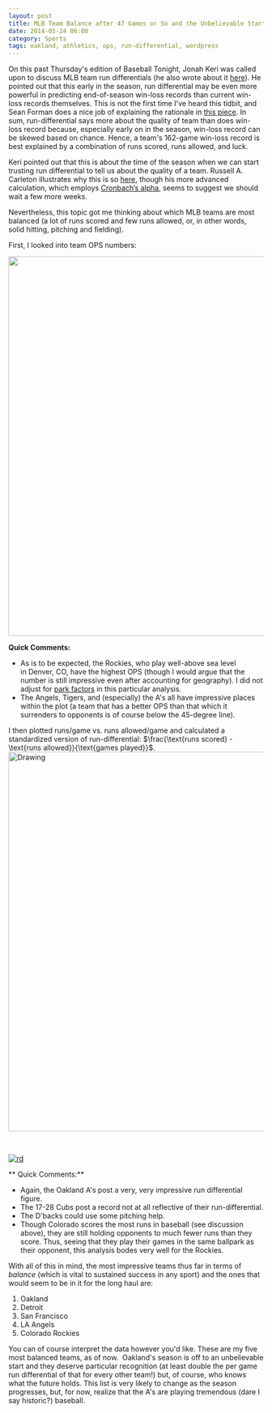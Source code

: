 ```yaml
---
layout: post
title: MLB Team Balance after 47 Games or So and the Unbelievable Start in Oakland
date: 2014-05-24 06:00
category: Sports
tags: oakland, athletics, ops, run-differential, wordpress
---
```


On this past Thursday's edition of Baseball Tonight, Jonah Keri was
called upon to discuss MLB team run differentials (he also wrote about
it
[here](http://grantland.com/features/the-30-cubs-mets-nationals-angels-run-differential/)). He
pointed out that this early in the season, run differential may be even
more powerful in predicting end-of-season win-loss records than current
win-loss records themselves. This is not the first time I've heard this
tidbit, and Sean Forman does a nice job of explaining the rationale in
[this
piece](http://bats.blogs.nytimes.com/2011/08/20/looking-past-mere-wins-and-losses/?_php=true&_type=blogs&_php=true&_type=blogs&_r=1).
In sum, run-differential says more about the quality of team than does
win-loss record because, especially early on in the season, win-loss
record can be skewed based on chance. Hence, a team's 162-game win-loss
record is best explained by a combination of runs scored, runs allowed,
and luck.

Keri pointed out that this is about the time of the season when we can
start trusting run differential to tell us about the quality of a team.
Russell A. Carleton illustrates why this is
so [here](http://www.baseballprospectus.com/article.php?articleid=23497),
though his more advanced calculation, which employs [Cronbach’s
alpha](http://en.wikipedia.org/wiki/Cronbach's_alpha), seems to suggest
we should wait a few more weeks.

Nevertheless, this topic got me thinking about which MLB teams are most
balanced (a lot of runs scored and few runs allowed, or, in other words,
solid hitting, pitching and fielding).

First, I looked into team OPS numbers:

<a href="http://jskaza.files.wordpress.com/2014/05/opsopsa5.jpg">
<img src="http://jskaza.files.wordpress.com/2014/05/opsopsa5.jpg" style="width: 750px;"/>
</a>

**Quick Comments:**

-   As is to be expected, the Rockies, who play well-above sea level
    in Denver, CO, have the highest OPS (though I would argue that the
    number is still impressive even after accounting for geography). I
    did not adjust for [park <span
    style="text-decoration:underline;">factors</span>](http://espn.go.com/mlb/stats/parkfactor) in
    this particular analysis.
-   The Angels, Tigers, and (especially) the A's all have impressive
    places within the plot (a team that has a better OPS than that which
    it surrenders to opponents is of course below the 45-degree line).

I then plotted runs/game vs. runs allowed/game and calculated a
standardized version of run-differential: $\frac{\text{runs scored} - \text{runs
allowed}}{\text{games played}}$.
<a href="http://jskaza.files.wordpress.com/2014/05/rra2.jpg">
<img src="http://jskaza.files.wordpress.com/2014/05/rra2.jpg" alt="Drawing" style="width: 750px;"/>
</a>


 

[![rd](http://jskaza.files.wordpress.com/2014/05/rd4.jpg)](http://jskaza.files.wordpress.com/2014/05/rd4.jpg)

** Quick Comments:**

-   Again, the Oakland A's post a very, very impressive run
    differential figure.
-   The 17-28 Cubs post a record not at all reflective of
    their run-differential.
-   The D'backs could use some pitching help.
-   Though Colorado scores the most runs in baseball (see discussion
    above), they are still holding opponents to much fewer runs than
    they score. Thus, seeing that they play their games in the same
    ballpark as their opponent, this analysis bodes very well for
    the Rockies.

With all of this in mind, the most impressive teams thus far in terms of
*balance* (which is vital to sustained success in any sport) and the
ones that would seem to be in it for the long haul are:

1.  Oakland
2.  Detroit
3.  San Francisco
4.  LA Angels
5.  Colorado Rockies

You can of course interpret the data however you'd like. These are my
five most balanced teams, as of now.  Oakland's season is off to an
unbelievable start and they deserve particular recognition (at least
double the per game run differential of that for every other team!) but,
of course, who knows what the future holds. This list is very likely to
change as the season progresses, but, for now, realize that the A's
are playing tremendous (dare I say historic?) baseball.

 

 

 

 

 
